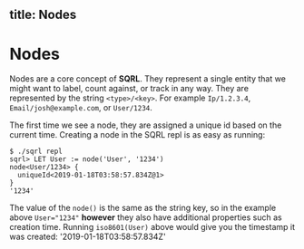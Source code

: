 title: Nodes
---

# Nodes

Nodes are a core concept of **SQRL**. They represent a single entity that we might want to label, count against, or track in any way. They are represented by the string `<type>/<key>`. For example `Ip/1.2.3.4`, <code>Email/josh&#64;example.com</code>, or `User/1234`.

The first time we see a node, they are assigned a unique id based on the current time. Creating a node in the SQRL repl is as easy as running:

```
$ ./sqrl repl
sqrl> LET User := node('User', '1234')
node<User/1234> {
  uniqueId<2019-01-18T03:58:57.834Z@1>
}
'1234'
```

The value of the `node()` is the same as the string key, so in the example above `User="1234"` **however** they also have additional properties such as creation time. Running `iso8601(User)` above would give you the timestamp it was created: '2019-01-18T03:58:57.834Z'